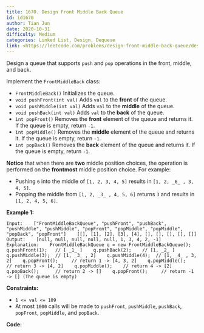```yaml
---
title: 1670. Design Front Middle Back Queue
id: id1670
author: Tian Jun
date: 2020-10-31
difficulty: Medium
categories: Linked List, Design, Dequeue
link: <https://leetcode.com/problems/design-front-middle-back-queue/description/>
---
```


Design a queue that supports `push` and `pop` operations in the front, middle,
and back.

Implement the `FrontMiddleBack` class:

  * `FrontMiddleBack()` Initializes the queue.
  * `void pushFront(int val)` Adds `val` to the **front** of the queue.
  * `void pushMiddle(int val)` Adds `val` to the **middle** of the queue.
  * `void pushBack(int val)` Adds `val` to the **back** of the queue.
  * `int popFront()` Removes the **front** element of the queue and returns it. If the queue is empty, return `-1`.
  * `int popMiddle()` Removes the **middle** element of the queue and returns it. If the queue is empty, return `-1`.
  * `int popBack()` Removes the **back** element of the queue and returns it. If the queue is empty, return `-1`.

**Notice** that when there are **two** middle position choices, the operation
is performed on the **frontmost** middle position choice. For example:

  * Pushing `6` into the middle of `[1, 2, 3, 4, 5]` results in `[1, 2, _6_ , 3, 4, 5]`.
  * Popping the middle from `[1, 2, _3_ , 4, 5, 6]` returns `3` and results in `[1, 2, 4, 5, 6]`.



**Example 1:**
            
	Input:    ["FrontMiddleBackQueue", "pushFront", "pushBack", "pushMiddle", "pushMiddle", "popFront", "popMiddle", "popMiddle", "popBack", "popFront"]    [[], [1], [2], [3], [4], [], [], [], [], []]    
	Output:    [null, null, null, null, null, 1, 3, 4, 2, -1]        
	Explanation:    FrontMiddleBackQueue q = new FrontMiddleBackQueue();    q.pushFront(1);   // [ _1_ ]    q.pushBack(2);    // [1, _2_ ]    q.pushMiddle(3);  // [1, _3_ , 2]    q.pushMiddle(4);  // [1, _4_ , 3, 2]    q.popFront();     // return 1 -> [4, 3, 2]    q.popMiddle();    // return 3 -> [4, 2]    q.popMiddle();    // return 4 -> [2]    q.popBack();      // return 2 -> []    q.popFront();     // return -1 -> [] (The queue is empty)    



**Constraints:**

  * `1 <= val <= 109`
  * At most `1000` calls will be made to `pushFront`, `pushMiddle`, `pushBack`, `popFront`, `popMiddle`, and `popBack`.


**Code:**
